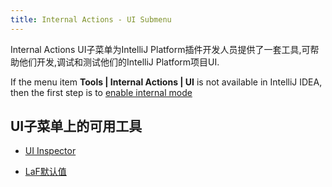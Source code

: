 ```yaml
---
title: Internal Actions - UI Submenu
---
```


Internal Actions UI子菜单为IntelliJ Platform插件开发人员提供了一套工具,可帮助他们开发,调试和测试他们的IntelliJ Platform项目UI.


If the menu item **Tools \| Internal Actions \| UI** is not available in IntelliJ IDEA, then the first step is to [enable internal mode](enabling_internal.md)

## UI子菜单上的可用工具


* [UI Inspector](internal_uii.md)

* [LaF默认值](internal_ui_lafd.md)


